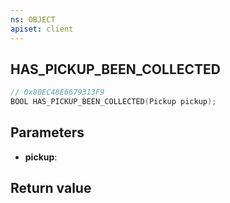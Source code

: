 ```yaml
---
ns: OBJECT
apiset: client
---
```

## HAS_PICKUP_BEEN_COLLECTED

```c
// 0x80EC48E6679313F9
BOOL HAS_PICKUP_BEEN_COLLECTED(Pickup pickup);
```


## Parameters
* **pickup**:

## Return value